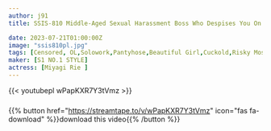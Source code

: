 ```yaml
---
author: j91
title: SSIS-810 Middle-Aged Sexual Harassment Boss Who Despises You On A Business Trip And Unexpectedly In A Shared Room ... A Whip Whip Big Butt New Employee Who Has Unexpectedly Felt Unequaled Sexual Intercourse That Continues Until Morning Rie Miyagi

date: 2023-07-21T01:00:00Z
image: "ssis810pl.jpg"
tags: [Censored, OL,Solowork,Pantyhose,Beautiful Girl,Cuckold,Risky Mosaic,Huge Butt	]
maker: [S1 NO.1 STYLE]
actress: [Miyagi Rie ]
---
```



{{< youtubepl wPapKXR7Y3tVmz >}}
###

{{% button href="https://streamtape.to/v/wPapKXR7Y3tVmz" icon="fas fa-download" %}}download this video{{% /button %}}

